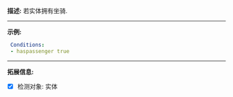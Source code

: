 **描述:** 若实体拥有坐骑.

---

**示例:**

```yaml
 Conditions:
 - haspassenger true
```

---

**拓展信息:**

- [x] 检测对象: 实体